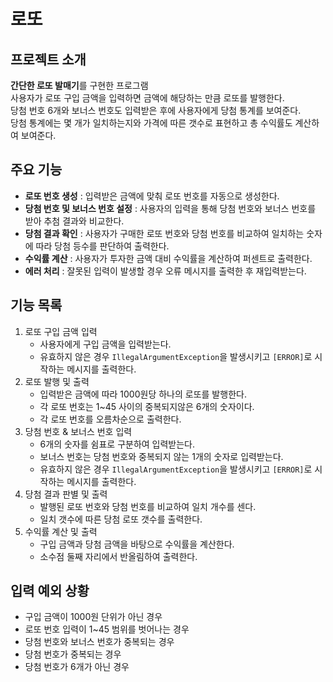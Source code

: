 # 로또

## 프로젝트 소개
**간단한 로또 발매기**를 구현한 프로그램  
사용자가 로또 구입 금액을 입력하면 금액에 해당하는 만큼 로또를 발행한다.  
당첨 번호 6개와 보너스 번호도 입력받은 후에 사용자에게 당첨 통계를 보여준다.  
당첨 통계에는 몇 개가 일치하는지와 가격에 따른 갯수로 표현하고 총 수익률도 계산하여 보여준다.


## 주요 기능
- **로또 번호 생성** : 입력받은 금액에 맞춰 로또 번호를 자동으로 생성한다.
- **당첨 번호 및 보너스 번호 설정** : 사용자의 입력을 통해 당첨 번호와 보너스 번호를 받아 추첨 결과와 비교한다.
- **당첨 결과 확인** : 사용자가 구매한 로또 번호와 당첨 번호를 비교하여 일치하는 숫자에 따라 당첨 등수를 판단하여 출력한다.
- **수익률 계산** : 사용자가 투자한 금액 대비 수익률을 계산하여 퍼센트로 출력한다.
- **에러 처리** : 잘못된 입력이 발생할 경우 오류 메시지를 출력한 후 재입력받는다.


## 기능 목록
1. 로또 구입 금액 입력
   - 사용자에게 구입 금액을 입력받는다.
   - 유효하지 않은 경우 `IllegalArgumentException`을 발생시키고  `[ERROR]`로 시작하는 메시지를 출력한다.
2. 로또 발행 및 출력
   - 입력받은 금액에 따라 1000원당 하나의 로또를 발행한다.
   - 각 로또 번호는 1~45 사이의 중복되지않은 6개의 숫자이다.
   - 각 로또 번호를 오름차순으로 출력한다.
3. 당첨 번호 & 보너스 번호 입력
   - 6개의 숫자를 쉼표로 구분하여 입력받는다.
   - 보너스 번호는 당첨 번호와 중복되지 않는 1개의 숫자로 입력받는다.
   - 유효하지 않은 경우 `IllegalArgumentException`을 발생시키고  `[ERROR]`로 시작하는 메시지를 출력한다.
4. 당첨 결과 판별 및 출력
   - 발행된 로또 번호와 당첨 번호를 비교하여 일치 개수를 센다.
   - 일치 갯수에 따른 당첨 로또 갯수를 출력한다.
5. 수익률 계산 및 출력
   - 구입 금액과 당첨 금액을 바탕으로 수익률을 계산한다.
   - 소수점 둘째 자리에서 반올림하여 출력한다.



## 입력 예외 상황
- 구입 금액이 1000원 단위가 아닌 경우
- 로또 번호 입력이 1~45 범위를 벗어나는 경우
- 당첨 번호와 보너스 번호가 중복되는 경우
- 당첨 번호가 중복되는 경우
- 당첨 번호가 6개가 아닌 경우

